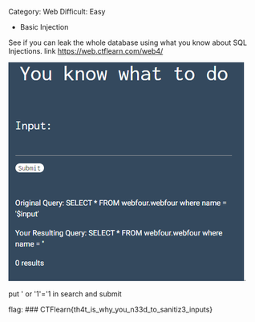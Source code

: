 Category: Web
Difficult: Easy

- Basic Injection

See if you can leak the whole database using what you know about SQL Injections. link https://web.ctflearn.com/web4/


![basic injection image](/assets/basic-injection.PNG "Basic Injection").

put ' or '1'='1 in search and submit

flag: ### CTFlearn{th4t_is_why_you_n33d_to_sanitiz3_inputs}
